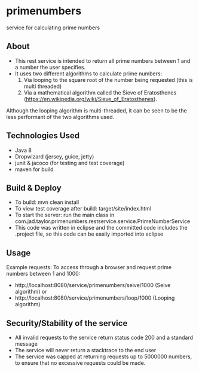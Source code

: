 # primenumbers
service for calculating prime numbers

About
-----
* This rest service is intended to return all prime numbers between 1 and a number the user specifies.
* It uses two different algorithms to calculate prime numbers:
	1. Via looping to the square root of the number being requested (this is multi threaded)
	2. Via a mathematical algorithm called the Sieve of Eratosthenes (https://en.wikipedia.org/wiki/Sieve_of_Eratosthenes).

Although the looping algorithm is multi-threaded, it can be seen to be the less performant of the two algorithms used.

Technologies Used
-----------------
* Java 8
* Dropwizard (jersey, guice, jetty)
* junit & jacoco (for testing and test coverage)
* maven for build

Build & Deploy
---------------
* To build: mvn clean install
* To view test coverage after build: target/site/index.html
* To start the server: run the main class in com.jad.taylor.primenumbers.restservice.service.PrimeNumberService
* This code was written in eclipse and the committed code includes the .project file, so this code can be easily imported into eclipse

Usage
-----
Example requests:
To access through a browser and request prime numbers between 1 and 1000:
* http://localhost:8080/service/primenumbers/seive/1000 (Seive algorithm)
or
* http://localhost:8080/service/primenumbers/loop/1000 (Looping algorithm)

Security/Stability of the service
---------------------------------
* All invalid requests to the service return status code 200 and a standard message
* The service will never return a stacktrace to the end user
* The service was capped at returning requests up to 5000000 numbers, to ensure that no excessive requests could be made.
